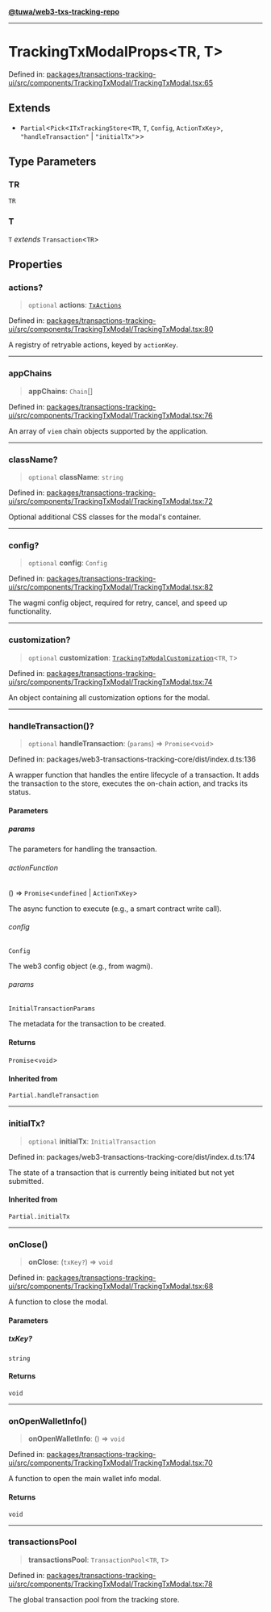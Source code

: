 [**@tuwa/web3-txs-tracking-repo**](../../../README.md)

***

# TrackingTxModalProps\<TR, T\>

Defined in: [packages/transactions-tracking-ui/src/components/TrackingTxModal/TrackingTxModal.tsx:65](https://github.com/TuwaIO/web3-transactions-tracking/blob/549c342be0ff423f1f64fd953292d46d3ee64909/packages/transactions-tracking-ui/src/components/TrackingTxModal/TrackingTxModal.tsx#L65)

## Extends

- `Partial`\<`Pick`\<`ITxTrackingStore`\<`TR`, `T`, `Config`, `ActionTxKey`\>, `"handleTransaction"` \| `"initialTx"`\>\>

## Type Parameters

### TR

`TR`

### T

`T` *extends* `Transaction`\<`TR`\>

## Properties

### actions?

> `optional` **actions**: [`TxActions`](../type-aliases/TxActions.md)

Defined in: [packages/transactions-tracking-ui/src/components/TrackingTxModal/TrackingTxModal.tsx:80](https://github.com/TuwaIO/web3-transactions-tracking/blob/549c342be0ff423f1f64fd953292d46d3ee64909/packages/transactions-tracking-ui/src/components/TrackingTxModal/TrackingTxModal.tsx#L80)

A registry of retryable actions, keyed by `actionKey`.

***

### appChains

> **appChains**: `Chain`[]

Defined in: [packages/transactions-tracking-ui/src/components/TrackingTxModal/TrackingTxModal.tsx:76](https://github.com/TuwaIO/web3-transactions-tracking/blob/549c342be0ff423f1f64fd953292d46d3ee64909/packages/transactions-tracking-ui/src/components/TrackingTxModal/TrackingTxModal.tsx#L76)

An array of `viem` chain objects supported by the application.

***

### className?

> `optional` **className**: `string`

Defined in: [packages/transactions-tracking-ui/src/components/TrackingTxModal/TrackingTxModal.tsx:72](https://github.com/TuwaIO/web3-transactions-tracking/blob/549c342be0ff423f1f64fd953292d46d3ee64909/packages/transactions-tracking-ui/src/components/TrackingTxModal/TrackingTxModal.tsx#L72)

Optional additional CSS classes for the modal's container.

***

### config?

> `optional` **config**: `Config`

Defined in: [packages/transactions-tracking-ui/src/components/TrackingTxModal/TrackingTxModal.tsx:82](https://github.com/TuwaIO/web3-transactions-tracking/blob/549c342be0ff423f1f64fd953292d46d3ee64909/packages/transactions-tracking-ui/src/components/TrackingTxModal/TrackingTxModal.tsx#L82)

The wagmi config object, required for retry, cancel, and speed up functionality.

***

### customization?

> `optional` **customization**: [`TrackingTxModalCustomization`](../type-aliases/TrackingTxModalCustomization.md)\<`TR`, `T`\>

Defined in: [packages/transactions-tracking-ui/src/components/TrackingTxModal/TrackingTxModal.tsx:74](https://github.com/TuwaIO/web3-transactions-tracking/blob/549c342be0ff423f1f64fd953292d46d3ee64909/packages/transactions-tracking-ui/src/components/TrackingTxModal/TrackingTxModal.tsx#L74)

An object containing all customization options for the modal.

***

### handleTransaction()?

> `optional` **handleTransaction**: (`params`) => `Promise`\<`void`\>

Defined in: packages/web3-transactions-tracking-core/dist/index.d.ts:136

A wrapper function that handles the entire lifecycle of a transaction.
It adds the transaction to the store, executes the on-chain action, and tracks its status.

#### Parameters

##### params

The parameters for handling the transaction.

###### actionFunction

() => `Promise`\<`undefined` \| `ActionTxKey`\>

The async function to execute (e.g., a smart contract write call).

###### config

`Config`

The web3 config object (e.g., from wagmi).

###### params

`InitialTransactionParams`

The metadata for the transaction to be created.

#### Returns

`Promise`\<`void`\>

#### Inherited from

`Partial.handleTransaction`

***

### initialTx?

> `optional` **initialTx**: `InitialTransaction`

Defined in: packages/web3-transactions-tracking-core/dist/index.d.ts:174

The state of a transaction that is currently being initiated but not yet submitted.

#### Inherited from

`Partial.initialTx`

***

### onClose()

> **onClose**: (`txKey?`) => `void`

Defined in: [packages/transactions-tracking-ui/src/components/TrackingTxModal/TrackingTxModal.tsx:68](https://github.com/TuwaIO/web3-transactions-tracking/blob/549c342be0ff423f1f64fd953292d46d3ee64909/packages/transactions-tracking-ui/src/components/TrackingTxModal/TrackingTxModal.tsx#L68)

A function to close the modal.

#### Parameters

##### txKey?

`string`

#### Returns

`void`

***

### onOpenWalletInfo()

> **onOpenWalletInfo**: () => `void`

Defined in: [packages/transactions-tracking-ui/src/components/TrackingTxModal/TrackingTxModal.tsx:70](https://github.com/TuwaIO/web3-transactions-tracking/blob/549c342be0ff423f1f64fd953292d46d3ee64909/packages/transactions-tracking-ui/src/components/TrackingTxModal/TrackingTxModal.tsx#L70)

A function to open the main wallet info modal.

#### Returns

`void`

***

### transactionsPool

> **transactionsPool**: `TransactionPool`\<`TR`, `T`\>

Defined in: [packages/transactions-tracking-ui/src/components/TrackingTxModal/TrackingTxModal.tsx:78](https://github.com/TuwaIO/web3-transactions-tracking/blob/549c342be0ff423f1f64fd953292d46d3ee64909/packages/transactions-tracking-ui/src/components/TrackingTxModal/TrackingTxModal.tsx#L78)

The global transaction pool from the tracking store.

